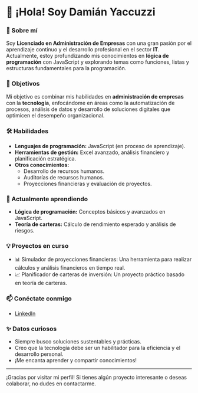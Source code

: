 # 👋 ¡Hola! Soy Damián Yaccuzzi

### 🚀 Sobre mí  
Soy **Licenciado en Administración de Empresas** con una gran pasión por el aprendizaje continuo y el desarrollo profesional en el sector **IT**. Actualmente, estoy profundizando mis conocimientos en **lógica de programación** con JavaScript y explorando temas como funciones, listas y estructuras fundamentales para la programación.

### 💼 Objetivos  
Mi objetivo es combinar mis habilidades en **administración de empresas** con la **tecnología**, enfocándome en áreas como la automatización de procesos, análisis de datos y desarrollo de soluciones digitales que optimicen el desempeño organizacional.

### 🛠️ Habilidades  
- **Lenguajes de programación:** JavaScript (en proceso de aprendizaje).  
- **Herramientas de gestión:** Excel avanzado, análisis financiero y planificación estratégica.  
- **Otros conocimientos:**  
  - Desarrollo de recursos humanos.  
  - Auditorías de recursos humanos.  
  - Proyecciones financieras y evaluación de proyectos.  

### 🌱 Actualmente aprendiendo  
- **Lógica de programación:** Conceptos básicos y avanzados en JavaScript.  
- **Teoría de carteras:** Cálculo de rendimiento esperado y análisis de riesgos.  

### 💡 Proyectos en curso  
- 📊 Simulador de proyecciones financieras: Una herramienta para realizar cálculos y análisis financieros en tiempo real.  
- 📈 Planificador de carteras de inversión: Un proyecto práctico basado en teoría de carteras.  

### 📫 Conéctate conmigo  
- [LinkedIn](https://www.linkedin.com/in/damianyaccuzzi/)  

### ✨ Datos curiosos  
- Siempre busco soluciones sustentables y prácticas.  
- Creo que la tecnología debe ser un habilitador para la eficiencia y el desarrollo personal.  
- ¡Me encanta aprender y compartir conocimientos!  

---

¡Gracias por visitar mi perfil! Si tienes algún proyecto interesante o deseas colaborar, no dudes en contactarme.
